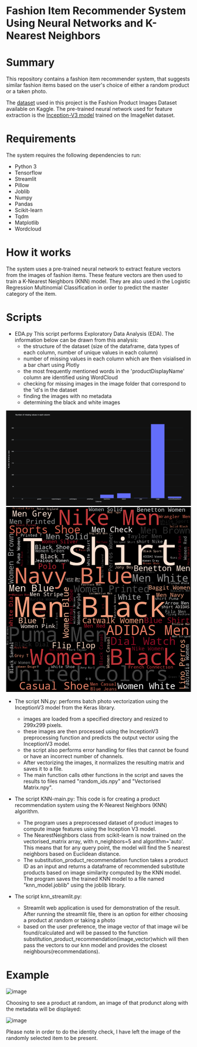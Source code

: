 # Fashion Item Recommender System Using Neural Networks and K-Nearest Neighbors

# Summary
This repository contains a fashion item recommender system, that suggests similar fashion items based on the user's choice of either a random product or a taken photo.

The [dataset](https://www.kaggle.com/datasets/paramaggarwal/fashion-product-images-small/code) used in this project is the Fashion Product Images Dataset available on Kaggle. The pre-trained neural network used for feature extraction is the [Inception-V3 model](https://keras.io/api/applications/inceptionv3/) trained on the ImageNet dataset. 

# Requirements
The system requires the following dependencies to run:

- Python 3
- Tensorflow
- Streamlit
- Pillow
- Joblib
- Numpy
- Pandas
- Scikit-learn
- Tqdm
- Matplotlib
- Wordcloud

# How it works
The system uses a pre-trained neural network to extract feature vectors from the images of fashion items. These feature vectors are then used to train a K-Nearest Neighbors (KNN) model. They are also used in the Logistic Regression Multinomial Classification in order to predict the master category of the item. 

# Scripts

- EDA.py
This script performs Exploratory Data Analysis (EDA). The information below can be drawn from this analysis:
  - the structure of the dataset (size of the dataframe, data types of each column, number of unique values in each column)
  - number of missing values in each column which are then visialised in a bar chart using Plotly
  - the most frequently mentioned words in the 'productDisplayName' column are identified using WordCloud
  - checking for missing images in the image folder that correspond to the 'id's in the dataset
  - finding the images with no metadata
  - determining the black and white images


<img src="https://github.com/tnzmnjm/fashion-item-recommender-system/blob/master/column%20missing%20values.png">
<img src="https://github.com/tnzmnjm/fashion-item-recommender-system/blob/master/wordcloud.png">


- The script NN.py: performs batch photo vectorization using the InceptionV3 model from the Keras library. 
  - images are loaded from a specified directory and resized to 299x299 pixels. 
  - these images are then processed using the InceptionV3 preprocessing function and predicts the output vector using the InceptionV3 model.
  - the script also performs error handling for files that cannot be found or have an incorrect number of channels.
  - After vectorizing the images, it normalizes the resulting matrix and saves it to a file.
  - The main function calls other functions in the script and saves the results to files named "random_ids.npy" and "Vectorised Matrix.npy".

- The script KNN-main.py:
This code is for creating a product recommendation system using the K-Nearest Neighbors (KNN) algorithm. 
  - The program uses a preprocessed dataset of product images to compute image features using the Inception V3 model. 
  - The NearestNeighbors class from scikit-learn is now trained on the vectorised_matrix array, with n_neighbors=5 and algorithm='auto'. This means that for any query point, the model will find the 5 nearest neighbors based on Euclidean distance.
  - The substitution_product_recommendation function takes a product ID as an input and returns a dataframe of recommended substitute products based on image similarity computed by the KNN model. The program saves the trained KNN model to a file named "knn_model.joblib" using the joblib library.

- The script knn_streamlit.py:
  - Streamlit web application is used for demonstration of the result. After running the streamlit file, there is an option for either choosing a product at random or taking a photo
  - based on the user preference, the image vector of that image wil be found/calculated and will be passed to the function substitution_product_recommendation(image_vector)which will then pass the vectors to our knn model and provides the closest neighbours(recommendations).

# Example


![image](https://user-images.githubusercontent.com/22201551/232073396-6fd55bde-9169-4704-9c34-599af43f48ed.png)

Choosing to see a product at random, an image of that produnct along with the metadata will be displayed:

![image](https://user-images.githubusercontent.com/22201551/232072089-48aaaf57-97fc-4c8a-a951-83f49e507662.png)

Please note in order to do the identity check, I have left the image of the randomly selected item to be present.
